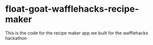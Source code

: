 # float-goat-wafflehacks-recipe-maker
This is the code for the recipe maker app we built for the wafflehacks hackathon
